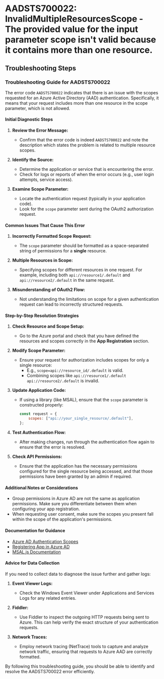 
# AADSTS700022: InvalidMultipleResourcesScope - The provided value for the input parameter scope isn't valid because it contains more than one resource.


## Troubleshooting Steps
### Troubleshooting Guide for AADSTS700022

The error code `AADSTS700022` indicates that there is an issue with the scopes requested for an Azure Active Directory (AAD) authentication. Specifically, it means that your request includes more than one resource in the scope parameter, which is not allowed.

#### Initial Diagnostic Steps

1. **Review the Error Message:**
   - Confirm that the error code is indeed `AADSTS700022` and note the description which states the problem is related to multiple resource scopes.

2. **Identify the Source:**
   - Determine the application or service that is encountering the error.
   - Check for logs or reports of when the error occurs (e.g., user login attempts, service access).

3. **Examine Scope Parameter:**
   - Locate the authentication request (typically in your application code).
   - Look for the `scope` parameter sent during the OAuth2 authorization request.

#### Common Issues That Cause This Error

1. **Incorrectly Formatted Scope Request:**
   - The `scope` parameter should be formatted as a space-separated string of permissions for a **single** resource.

2. **Multiple Resources in Scope:**
   - Specifying scopes for different resources in one request. For example, including both `api://resource1/.default` and `api://resource2/.default` in the same request.

3. **Misunderstanding of OAuth2 Flow:**
   - Not understanding the limitations on scope for a given authentication request can lead to incorrectly structured requests.

#### Step-by-Step Resolution Strategies

1. **Check Resource and Scope Setup:**
   - Go to the Azure portal and check that you have defined the resources and scopes correctly in the **App Registration** section.

2. **Modify Scope Parameter:**
   - Ensure your request for authorization includes scopes for only a single resource:
     - E.g., `scope=api://resource_id/.default` is valid.
     - Combining scopes like `api://resource1/.default api://resource2/.default` is invalid.

3. **Update Application Code:**
   - If using a library (like MSAL), ensure that the `scope` parameter is constructed properly:
     ```javascript
     const request = {
         scopes: ["api://your_single_resource/.default"],
     };
     ```

4. **Test Authentication Flow:**
   - After making changes, run through the authentication flow again to ensure that the error is resolved.

5. **Check API Permissions:**
   - Ensure that the application has the necessary permissions configured for the single resource being accessed, and that those permissions have been granted by an admin if required.

#### Additional Notes or Considerations

- Group permissions in Azure AD are not the same as application permissions. Make sure you differentiate between them when configuring your app registration.
- When requesting user consent, make sure the scopes you present fall within the scope of the application's permissions. 

#### Documentation for Guidance

- [Azure AD Authentication Scopes](https://learn.microsoft.com/en-us/azure/active-directory/develop/scopes)
- [Registering App in Azure AD](https://learn.microsoft.com/en-us/azure/active-directory/develop/quickstart-register-app)
- [MSAL.js Documentation](https://github.com/AzureAD/microsoft-authentication-library-for-js)

#### Advice for Data Collection

If you need to collect data to diagnose the issue further and gather logs:

1. **Event Viewer Logs:**
   - Check the Windows Event Viewer under Applications and Services Logs for any related entries.

2. **Fiddler:**
   - Use Fiddler to inspect the outgoing HTTP requests being sent to Azure. This can help verify the exact structure of your authentication requests.

3. **Network Traces:**
   - Employ network tracing (NetTrace) tools to capture and analyze network traffic, ensuring that requests to Azure AAD are correctly formatted.

By following this troubleshooting guide, you should be able to identify and resolve the AADSTS700022 error efficiently.